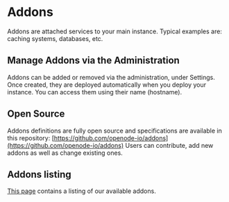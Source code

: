 # Addons

Addons are attached services to your main instance. Typical examples are: caching systems, databases, etc.

## Manage Addons via the Administration

Addons can be added or removed via the administration, under Settings. Once created, they are deployed automatically when you deploy your instance. You can access them using their name (hostname).

## Open Source

Addons definitions are fully open source and specifications are available in this repository: [https://github.com/openode-io/addons](https://github.com/openode-io/addons)
Users can contribute, add new addons as well as change existing ones.

## Addons listing

[This page](/addons/caching/index) contains a listing of our available addons.
